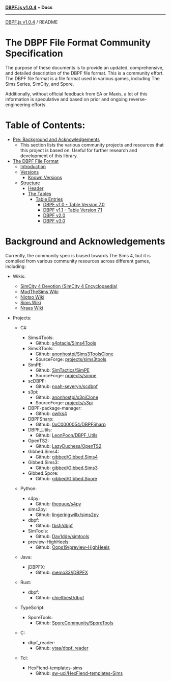 [**DBPF.js v1.0.4**](../README.md) • **Docs**

***

[DBPF.js v1.0.4](../README.md) / README

# The DBPF File Format Community Specification

The purpose of these documents is to provide an updated, comprehensive, and detailed description of the DBPF file format.
This is a community effort. The DBPF file format is a file format used in various games, including The Sims Series, SimCity, and Spore.

Additionally, without official feedback from EA or Maxis, a lot of this information is speculative and based on prior and ongoing reverse-engineering efforts.

# Table of Contents:
- [Pre: Background and Acknowledgements](#background-and-acknowledgements)
  - This section lists the various community projects and resources that this project is based on. Useful for further research and development of this library.
- [The DBPF File Format](DBPF.md)
  - [Introduction](DBPF.md#introduction)
  - [Versions](DBPF.md#versions)
    - [Known Versions](DBPF.md#known-versions)
  - [Structure](DBPF.md#structure)
    - [Header](DBPF.md#header)
    - [The Tables](DBPF.md#the-tables)
      - [Table Entries](DBPF.md#table-entries)
        - [DBPF v1.0 - Table Version 7.0](DBPF.md#dbpf-v10---table-version-70)
        - [DBPF v1.1 - Table Version 7.1](DBPF.md#dbpf-v11---table-version-71)
        - [DBPF v2.0](DBPF.md#dbpf-v20)
        - [DBPF v3.0](DBPF.md#dbpf-v30)

# Background and Acknowledgements

Currently, the community spec is biased towards The Sims 4, but it is compiled from various community resources across different games, including:
- Wikis:
  - [SimCity 4 Devotion (SimCity 4 Encyclopaedia)](https://wiki.sc4devotion.com/index.php?title=DBPF)
  - [ModTheSims Wiki](https://modthesims.info/wiki.php?title=DBPF)
  - [Niotso Wiki](http://wiki.niotso.org/DBPF)
  - [Sims Wiki](https://simswiki.info/wiki.php?title=DatabasePackedFile)
  - [Nraas Wiki](https://www.nraas.net/community/home)

- Projects:
  - C#
    - Sims4Tools:
      - Github: [s4ptacle/Sims4Tools](https://github.com/s4ptacle/Sims4Tools)
    - Sims3Tools:
      - Github: [anonhostpi/Sims3ToolsClone](https://github.com/anonhostpi/Sims3ToolsClone)
      - SourceForge: [projects/sims3tools](https://sourceforge.net/projects/sims3tools/)
    - SimPE:
      - Github: [SimTactics/SimPE](https://github.com/SimTactics/SimPE)
      - SourceForge: [projects/simpe](https://sourceforge.net/projects/simpe/)
    - scDBPF:
      - Github: [noah-severyn/scdbpf](noah-severyn/csDBPF)
    - s3pi:
      - Github: [anonhostpi/s3piClone](https://github.com/anonhostpi/s3piClone)
      - SourceForge: [projects/s3pi](https://sourceforge.net/projects/s3pi/)
    - DBPF-package-manager:
      - Github: [owlks4](https://github.com/owlks4/DBPF-package-manager)
    - DBPFSharp:
      - Github: [0xC0000054/DBPFSharp](https://github.com/0xC0000054/DBPFSharp)
    - DBPF_Utils:
      - Github: [LeonPoon/DBPF_Utils](https://github.com/LeonPoon/DBPF_Utils)
    - OpenTS2:
      - Github: [LazyDuchess/OpenTS2](https://github.com/LazyDuchess/OpenTS2)
    - Gibbed.Sims4:
      - Github: [gibbed/Gibbed.Sims4](https://github.com/gibbed/Gibbed.Sims4)
    - Gibbed.Sims3:
      - Github: [gibbed/Gibbed.Sims3](https://github.com/gibbed/Gibbed.Sims3)
    - Gibbed.Spore:
      - Github: [gibbed/Gibbed.Spore](https://github.com/gibbed/Gibbed.Spore)

  - Python:
    - s4py:
      - Github: [thequux/s4py](https://github.com/thequux/s4py)
    - sims2py:
      - Github: [lingeringwillx/sims2py](https://github.com/lingeringwillx/sims2py)
    - dbpf:
      - Github: [fbstj/dbpf](https://github.com/fbstj/dbpf)
    - SimTools:
      - Github: [Dav1dde/simtools](https://github.com/Dav1dde/SimTools)
    - preview-HighHeels:
      - Github: [Oops19/preview-HighHeels](https://github.com/Oops19/preview-HighHeels)
  
  - Java:
    - jDBPFX:
      - Github: [memo33/jDBPFX](https://github.com/memo33/jDBPFX)
  
  - Rust:
    - dbpf:
      - Github: [chieltbest/dbpf](https://github.com/chieltbest/dbpf)
  
  - TypeScript:
    - SporeTools:
      - Github: [SporeCommunity/SporeTools](https://github.com/SporeCommunity/SporeTools)
  
  - C:
    - dbpf_reader:
      - Github: [ytaa/dbpf_reader](https://github.com/ytaa/dbpf_reader)
  
  - Tcl:
    - HexFiend-templates-sims
      - Github: [sw-uci/HexFiend-templates-Sims](https://github.com/sw-uci/HexFiend-templates-Sims)
